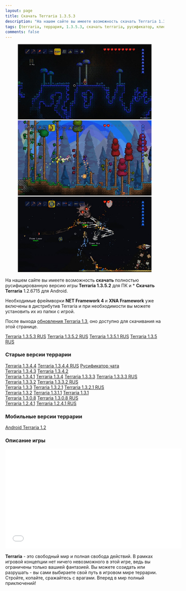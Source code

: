 ```yaml
---
layout: page
title: Скачать Terraria 1.3.5.3
description: "На нашем сайте вы имеете возможность скачать Terraria 1.3.5.3, полностью русифицированную версию игры. Необходимые фреймворки NET Framework 4 и XNA Framework уже включены в дистрибутив и, при необходимости, Вы можете установить их из папки с игрой."
tags: [terraria, террария, 1.3.5.3, скачать terraria, русификатор, клиент]
comments: false
---
```


<figure class="third">
	<a href="/images/posts/skachat-terraria/scr1_1280x720.jpg"><img src="/images/posts/skachat-terraria/scr1_600x337.jpg" alt=""></a>
	<a href="/images/posts/skachat-terraria/scr2_1280x720.jpg"><img src="/images/posts/skachat-terraria/scr2_600x337.jpg" alt=""></a>
	<a href="/images/posts/skachat-terraria/scr3_1280x720.jpg"><img src="/images/posts/skachat-terraria/scr3_600x337.jpg" alt=""></a>
</figure>

На нашем сайте вы имеете возможность **скачать** полностью русифицированную версию игры **Terraria 1.3.5.2** для ПК и * **Скачать Terraria** 1.2.6715 для Android.

Необходимые фреймворки **NET Framework 4** и **XNA Framework** уже включены в дистрибутив Terraria и при необходимости вы можете установить их из папки с игрой.

После выхода [обновления Terraria 1.3](https://fun.terraz.ru/terraria-1.3-novaya-zhizn.html), оно доступно для скачивания на этой странице.

<div markdown="0">
<a href="http://files2.kiiko.ru/?f=YTo0OntzOjM6InVybCI7czo0NzoiaHR0cDovL2kudGVycmF6LnJ1L1RlcnJhcmlhJTIwMS4zLjUuMyUyMFJVUy5leGUiO3M6OToiZmlsZV9uYW1lIjtzOjI0OiJUZXJyYXJpYSAxLjMuNS4zIFJVUy5leGUiO3M6NDoic2l6ZSI7aToxODA4MDMwODI7czo0OiJ0eXBlIjtzOjU6InNldHVwIjt9" class="btn btn-success" rel="nofollow" target="_blank">Terraria 1.3.5.3 RUS</a>
<a href="http://files2.kiiko.ru/?f=YTo0OntzOjM6InVybCI7czo0NzoiaHR0cDovL2kudGVycmF6LnJ1L1RlcnJhcmlhJTIwMS4zLjUuMiUyMFJVUy5leGUiO3M6OToiZmlsZV9uYW1lIjtzOjI0OiJUZXJyYXJpYSAxLjMuNS4yIFJVUy5leGUiO3M6NDoic2l6ZSI7aToxODA4Mzc0MjA7czo0OiJ0eXBlIjtzOjU6InNldHVwIjt9" class="btn btn-success" rel="nofollow" target="_blank">Terraria 1.3.5.2 RUS</a>
<a href="http://files2.kiiko.ru/?f=YTo0OntzOjM6InVybCI7czo0NzoiaHR0cDovL2kudGVycmF6LnJ1L1RlcnJhcmlhJTIwMS4zLjUuMSUyMFJVUy5leGUiO3M6OToiZmlsZV9uYW1lIjtzOjI0OiJUZXJyYXJpYSAxLjMuNS4xIFJVUy5leGUiO3M6NDoic2l6ZSI7aToxNzYwMjMxMTU7czo0OiJ0eXBlIjtzOjU6InNldHVwIjt9" class="btn btn-success" rel="nofollow" target="_blank">Terraria 1.3.5.1 RUS</a>
<a href="http://files.terraria-zo.ru/?f=YTo0OntzOjM6InVybCI7czo0NToiaHR0cDovL2kudGVycmF6LnJ1L1RlcnJhcmlhJTIwMS4zLjUlMjBSVVMuZXhlIjtzOjk6ImZpbGVfbmFtZSI7czoyMjoiVGVycmFyaWEgMS4zLjUgUlVTLmV4ZSI7czo0OiJzaXplIjtpOjE3NTk5OTE4MTtzOjQ6InR5cGUiO3M6NToic2V0dXAiO30" class="btn btn-success" rel="nofollow" target="_blank">Terraria 1.3.5 RUS</a>
</div>


### Старые версии террарии

<div markdown="0">
<a href="http://files2.kiiko.ru/?f=YTo0OntzOjM6InVybCI7czo0MToiaHR0cDovL2kudGVycmF6LnJ1L1RlcnJhcmlhJTIwMS4zLjQuNC5leGUiO3M6OToiZmlsZV9uYW1lIjtzOjIwOiJUZXJyYXJpYSAxLjMuNC40LmV4ZSI7czo0OiJzaXplIjtpOjE1MzY4OTMyOTtzOjQ6InR5cGUiO3M6NToic2V0dXAiO30" class="btn btn-success" rel="nofollow" target="_blank">Terraria 1.3.4.4</a>
<a href="http://files2.kiiko.ru/?f=YTo0OntzOjM6InVybCI7czo0NzoiaHR0cDovL2kudGVycmF6LnJ1L1RlcnJhcmlhJTIwMS4zLjQuNCUyMFJVUy5leGUiO3M6OToiZmlsZV9uYW1lIjtzOjI0OiJUZXJyYXJpYSAxLjMuNC40IFJVUy5leGUiO3M6NDoic2l6ZSI7aToxNTM2MjQ4OTk7czo0OiJ0eXBlIjtzOjU6InNldHVwIjt9" class="btn btn-success" rel="nofollow" target="_blank">Terraria 1.3.4.4 RUS</a>
<a href="http://files2.kiiko.ru/?f=YTo0OntzOjM6InVybCI7czo3OToiaHR0cDovL2kudGVycmF6LnJ1L9Ci0LXRgNGA0LDRgNC40Y8g0KDRg9GB0LjRhNC40LrQsNGC0L7RgCDQp9Cw0YLQsCAxLjIuMy4xLnppcCI7czo5OiJmaWxlX25hbWUiO3M6NjA6ItCi0LXRgNGA0LDRgNC40Y8g0KDRg9GB0LjRhNC40LrQsNGC0L7RgCDQp9Cw0YLQsCAxLjIuMy4xLnppcCI7czo0OiJzaXplIjtpOjE1NzcyOTtzOjQ6InR5cGUiO3M6NzoiYXJjaGl2ZSI7fQ" class="btn btn-success" rel="nofollow" target="_blank">Русификатор чата</a></div>

<div markdown="0">
<a href="http://files2.kiiko.ru/?f=YTo0OntzOjM6InVybCI7czo0MToiaHR0cDovL2kudGVycmF6LnJ1L1RlcnJhcmlhJTIwMS4zLjQuMy5leGUiO3M6OToiZmlsZV9uYW1lIjtzOjIwOiJUZXJyYXJpYSAxLjMuNC4zLmV4ZSI7czo0OiJzaXplIjtpOjE1MzcwMzAyNztzOjQ6InR5cGUiO3M6NToic2V0dXAiO30" class="btn btn-success" rel="nofollow" target="_blank">Terraria 1.3.4.3</a>
<a href="http://files2.kiiko.ru/?f=YTo0OntzOjM6InVybCI7czo0MToiaHR0cDovL2kudGVycmF6LnJ1L1RlcnJhcmlhJTIwMS4zLjQuMi5leGUiO3M6OToiZmlsZV9uYW1lIjtzOjIwOiJUZXJyYXJpYSAxLjMuNC4yLmV4ZSI7czo0OiJzaXplIjtpOjE1MzY5OTc1MDtzOjQ6InR5cGUiO3M6NToic2V0dXAiO30" class="btn btn-success" rel="nofollow" target="_blank">Terraria 1.3.4.2</a></div>

<div markdown="0">
<a href="http://files2.kiiko.ru/?f=YTo0OntzOjM6InVybCI7czo0MToiaHR0cDovL2kudGVycmF6LnJ1L1RlcnJhcmlhJTIwMS4zLjQuMS5leGUiO3M6OToiZmlsZV9uYW1lIjtzOjIwOiJUZXJyYXJpYSAxLjMuNC4xLmV4ZSI7czo0OiJzaXplIjtpOjE1MzY4MzY2ODtzOjQ6InR5cGUiO3M6NToic2V0dXAiO30" class="btn btn-success" rel="nofollow" target="_blank">Terraria 1.3.4.1</a>
<a href="http://files2.kiiko.ru/?f=YTo0OntzOjM6InVybCI7czozOToiaHR0cDovL2kudGVycmF6LnJ1L1RlcnJhcmlhJTIwMS4zLjQuZXhlIjtzOjk6ImZpbGVfbmFtZSI7czoxODoiVGVycmFyaWEgMS4zLjQuZXhlIjtzOjQ6InNpemUiO2k6MTUzNjgwNzQwO3M6NDoidHlwZSI7czo1OiJzZXR1cCI7fQ" class="btn btn-success" rel="nofollow" target="_blank">Terraria 1.3.4</a>
<a href="http://files2.kiiko.ru/?f=YTo0OntzOjM6InVybCI7czo0MToiaHR0cDovL2kudGVycmF6LnJ1L1RlcnJhcmlhJTIwMS4zLjMuMy5leGUiO3M6OToiZmlsZV9uYW1lIjtzOjIwOiJUZXJyYXJpYSAxLjMuMy4zLmV4ZSI7czo0OiJzaXplIjtpOjgxMzk4MjY5O3M6NDoidHlwZSI7czo1OiJzZXR1cCI7fQ" class="btn btn-success" rel="nofollow" target="_blank">Terraria 1.3.3.3</a>
<a href="http://files2.kiiko.ru/?f=YTo0OntzOjM6InVybCI7czo0NzoiaHR0cDovL2kudGVycmF6LnJ1L1RlcnJhcmlhJTIwMS4zLjMuMyUyMFJVUy5leGUiO3M6OToiZmlsZV9uYW1lIjtzOjI0OiJUZXJyYXJpYSAxLjMuMy4zIFJVUy5leGUiO3M6NDoic2l6ZSI7aTo4MTIyNDU5NTtzOjQ6InR5cGUiO3M6NToic2V0dXAiO30" class="btn btn-success" rel="nofollow" target="_blank">Terraria 1.3.3.3 RUS</a></div>

<div markdown="0"><a href="http://files2.kiiko.ru/?f=YTo0OntzOjM6InVybCI7czo0MToiaHR0cDovL2kudGVycmF6LnJ1L1RlcnJhcmlhJTIwMS4zLjMuMi5leGUiO3M6OToiZmlsZV9uYW1lIjtzOjIwOiJUZXJyYXJpYSAxLjMuMy4yLmV4ZSI7czo0OiJzaXplIjtpOjgxNTU2ODY2O3M6NDoidHlwZSI7czo1OiJzZXR1cCI7fQ" class="btn btn-success" rel="nofollow" target="_blank">Terraria 1.3.3.2</a>
<a href="http://files2.kiiko.ru/?f=YTo0OntzOjM6InVybCI7czo0NToiaHR0cDovL2kudGVycmF6LnJ1L1RlcnJhcmlhJTIwMS4zLjMuMiBSVVMuZXhlIjtzOjk6ImZpbGVfbmFtZSI7czoyNDoiVGVycmFyaWEgMS4zLjMuMiBSVVMuZXhlIjtzOjQ6InNpemUiO2k6ODExNjE5MjU7czo0OiJ0eXBlIjtzOjU6InNldHVwIjt9" class="btn btn-success" rel="nofollow" target="_blank">Terraria 1.3.3.2 RUS</a></div>

<div markdown="0"><a href="http://files2.kiiko.ru/?f=YTo0OntzOjM6InVybCI7czozOToiaHR0cDovL2kudGVycmF6LnJ1L1RlcnJhcmlhJTIwMS4zLjMuZXhlIjtzOjk6ImZpbGVfbmFtZSI7czoxODoiVGVycmFyaWEgMS4zLjMuZXhlIjtzOjQ6InNpemUiO2k6ODE1NTQzMzc7czo0OiJ0eXBlIjtzOjU6InNldHVwIjt9" class="btn btn-success" rel="nofollow" target="_blank">Terraria 1.3.3</a>
<a href="http://files2.kiiko.ru/?f=YTo0OntzOjM6InVybCI7czo0MToiaHR0cDovL2kudGVycmF6LnJ1L1RlcnJhcmlhJTIwMS4zLjIuMS5leGUiO3M6OToiZmlsZV9uYW1lIjtzOjIwOiJUZXJyYXJpYSAxLjMuMi4xLmV4ZSI7czo0OiJzaXplIjtpOjgwNzU2NTc1O3M6NDoidHlwZSI7czo1OiJzZXR1cCI7fQ" class="btn btn-success" rel="nofollow" target="_blank">Terraria 1.3.2.1</a>
<a href="http://files2.kiiko.ru/?f=YTo0OntzOjM6InVybCI7czo0NzoiaHR0cDovL2kudGVycmF6LnJ1L1RlcnJhcmlhJTIwMS4zLjIuMSUyMFJVUy5leGUiO3M6OToiZmlsZV9uYW1lIjtzOjI0OiJUZXJyYXJpYSAxLjMuMi4xIFJVUy5leGUiO3M6NDoic2l6ZSI7aTo4MDU1MDEwODtzOjQ6InR5cGUiO3M6NToic2V0dXAiO30" class="btn btn-success" rel="nofollow" target="_blank">Terraria 1.3.2.1 RUS</a></div>

<div markdown="0"><a href="http://files2.kiiko.ru/?f=YTo0OntzOjM6InVybCI7czozOToiaHR0cDovL2kudGVycmF6LnJ1L1RlcnJhcmlhJTIwMS4zLjIuZXhlIjtzOjk6ImZpbGVfbmFtZSI7czoxODoiVGVycmFyaWEgMS4zLjIuZXhlIjtzOjQ6InNpemUiO2k6ODA3Njg3NDg7czo0OiJ0eXBlIjtzOjU6InNldHVwIjt9" class="btn btn-success" rel="nofollow" target="_blank">Terraria 1.3.2</a>
<a href="http://files2.kiiko.ru/?f=YTo0OntzOjM6InVybCI7czozOToiaHR0cDovL2kudGVycmF6LnJ1L1RlcnJhcmlhIDEuMy4xLjEuZXhlIjtzOjk6ImZpbGVfbmFtZSI7czoyMDoiVGVycmFyaWEgMS4zLjEuMS5leGUiO3M6NDoic2l6ZSI7aTo4MDYxNDQwNDtzOjQ6InR5cGUiO3M6NToic2V0dXAiO30" class="btn btn-success" rel="nofollow" target="_blank">Terraria 1.3.1.1</a>
<a href="http://files2.kiiko.ru/?f=YTo0OntzOjM6InVybCI7czozOToiaHR0cDovL2kudGVycmF6LnJ1L1RlcnJhcmlhJTIwMS4zLjEuZXhlIjtzOjk6ImZpbGVfbmFtZSI7czoxODoiVGVycmFyaWEgMS4zLjEuZXhlIjtzOjQ6InNpemUiO2k6ODA2MTY3NTM7czo0OiJ0eXBlIjtzOjU6InNldHVwIjt9" class="btn btn-success" rel="nofollow" target="_blank">Terraria 1.3.1</a></div>

<div markdown="0"><a href="http://files2.kiiko.ru/?f=YTo0OntzOjM6InVybCI7czozNzoiaHR0cDovL2kudGVycmF6LnJ1L1RlcnJhcmlhJTIwMS4zLmV4ZSI7czo5OiJmaWxlX25hbWUiO3M6MTY6IlRlcnJhcmlhIDEuMy5leGUiO3M6NDoic2l6ZSI7aTo4MDc0MDE2NztzOjQ6InR5cGUiO3M6NToic2V0dXAiO30" class="btn btn-success" rel="nofollow" target="_blank">Terraria 1.3.0.8</a>
<a href="http://files2.kiiko.ru/?f=YTo0OntzOjM6InVybCI7czo0MzoiaHR0cDovL2kudGVycmF6LnJ1L1RlcnJhcmlhJTIwMS4zJTIwUlVTLmV4ZSI7czo5OiJmaWxlX25hbWUiO3M6MjA6IlRlcnJhcmlhIDEuMyBSVVMuZXhlIjtzOjQ6InNpemUiO2k6NzkwMzkwNzk7czo0OiJ0eXBlIjtzOjU6InNldHVwIjt9" class="btn btn-success" rel="nofollow" target="_blank">Terraria 1.3.0.8 RUS</a></div>

<div markdown="0"><a href="http://files2.kiiko.ru/?f=YTo0OntzOjM6InVybCI7czozOToiaHR0cDovL2kudGVycmF6LnJ1L1RlcnJhcmlhIDEuMi40LjEuZXhlIjtzOjk6ImZpbGVfbmFtZSI7czoyMDoiVGVycmFyaWEgMS4yLjQuMS5leGUiO3M6NDoic2l6ZSI7aTo1NDgxNDg1MjtzOjQ6InR5cGUiO3M6NToic2V0dXAiO30" class="btn btn-success" rel="nofollow" target="_blank">Terraria 1.2.4.1</a>
<a href="http://files2.kiiko.ru/?f=YTo0OntzOjM6InVybCI7czo0MzoiaHR0cDovL2kudGVycmF6LnJ1L1RlcnJhcmlhIDEuMi40LjEgUlVTLmV4ZSI7czo5OiJmaWxlX25hbWUiO3M6MjQ6IlRlcnJhcmlhIDEuMi40LjEgUlVTLmV4ZSI7czo0OiJzaXplIjtpOjU0ODEzMDE0O3M6NDoidHlwZSI7czo1OiJzZXR1cCI7fQ" class="btn btn-success" rel="nofollow" target="_blank">Terraria 1.2.4.1 RUS</a></div>

### Мобильные версии террарии
<div markdown="0"><a href="http://files2.kiiko.ru/?f=YTo0OntzOjM6InVybCI7czo0ODoiaHR0cDovL2kudGVycmF6LnJ1L0FuZHJvaWRfdGVycmFyaWFfMS4yLjY3MTUuemlwIjtzOjk6ImZpbGVfbmFtZSI7czoyOToiQW5kcm9pZF90ZXJyYXJpYV8xLjIuNjcxNS56aXAiO3M6NDoic2l6ZSI7aTo4NjQxMzc1MjtzOjQ6InR5cGUiO3M6NzoiYXJjaGl2ZSI7fQ" class="btn btn-success" rel="nofollow" target="_blank">Android Terraria 1.2</a></div>

### Описание игры
<iframe width="560" height="315" src="//www.youtube.com/embed/E0scnF8pXfU" frameborder="0"> </iframe>

**Terraria** - это свободный мир и полная свобода действий. В рамках игровой концепции нет ничего невозможного в этой игре, ведь вы ограничены только вашией фантазией. Вы можете созидать или разрушать - вы сами выбираете свой путь в игровом мире террарии. Стройте, копайте, сражайтесь с врагами. Вперед в мир полный приключений!
